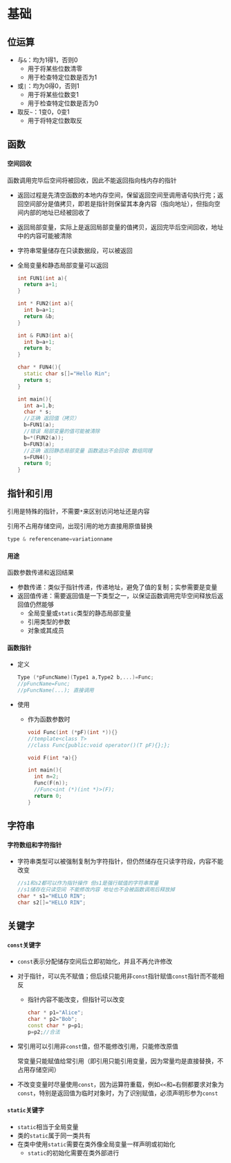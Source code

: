 # 基础



## 位运算

* 与`&`：均为1得1，否则0
  * 用于将某些位数清零
  * 用于检查特定位数是否为1
* 或`|`：均为0得0，否则1
  * 用于将某些位数变1
  * 用于检查特定位数是否为0
* 取反`~`：1变0，0变1
  * 用于将特定位数取反





## 函数

#### 空间回收

函数调用完毕后空间将被回收，因此不能返回指向栈内存的指针

* 返回过程是先清空函数的本地内存空间，保留返回空间至调用语句执行完；返回空间部分是值拷贝，即若是指针则保留其本身内容（指向地址），但指向空间内部的地址已经被回收了

- 返回局部变量，实际上是返回局部变量的值拷贝，返回完毕后空间回收，地址中的内容可能被清除

- 字符串常量储存在只读数据段，可以被返回

- 全局变量和静态局部变量可以返回

  ```c++
  int FUN1(int a){
    return a+1;
  }

  int * FUN2(int a){
    int b=a+1;
    return &b;
  }

  int & FUN3(int a){
    int b=a+1;
    return b;
  }

  char * FUN4(){
    static char s[]="Hello Rin";
    return s;
  }

  int main(){
    int a=1,b;
    char * s;
    //正确 返回值（拷贝）
    b=FUN1(a);
    //错误 局部变量的值可能被清除
    b=*(FUN2(a));
    b=FUN3(a);
    //正确 返回静态局部变量 函数退出不会回收 数组同理
    s=FUN4();
    return 0;
  }
  ```




## 指针和引用

引用是特殊的指针，不需要`*`来区别访问地址还是内容

引用不占用存储空间，出现引用的地方直接用原值替换

```c++
type & referencename=variationname
```

#### 用途

函数参数传递和返回结果

- 参数传递：类似于指针传递，传递地址，避免了值的复制；实参需要是变量
- 返回值传递：需要返回值是一下类型之一，以保证函数调用完毕空间释放后返回值仍然能够
  - 全局变量或`static`类型的静态局部变量
  - 引用类型的参数
  - 对象或其成员


#### 函数指针

* 定义

  ```c++
  Type (*pFuncName)(Type1 a,Type2 b,...)=Func;
  //pFuncName=Func;
  //pFuncName(...); 直接调用
  ```

* 使用

  * 作为函数参数时

    ```c++
    void Func(int (*pF)(int *)){}
    //template<class T>
    //class Func{public:void operator()(T pF){};};

    void F(int *a){}

    int main(){
      int n=2;
      Func(F(n));
      //Func<int (*)(int *)>(F);
      return 0;
    }
    ```




## 字符串

#### 字符数组和字符指针

* 字符串类型可以被强制复制为字符指针，但仍然储存在只读字符段，内容不能改变

  ```c++
  //s1和s2都可以作为指针操作 但s1是强行赋值的字符串常量
  //s1储存在只读空间 不能修改内容 地址也不会被函数调用后释放掉
  char * s1="HELLO RIN";
  char s2[]="HELLO RIN";
  ```




## 关键字

#### `const`关键字

* `const`表示分配储存空间后立即初始化，并且不再允许修改

* 对于指针，可以先不赋值；但后续只能用非`const`指针赋值`const`指针而不能相反

  * 指针内容不能改变，但指针可以改变

    ```c++
    char * p1="Alice";
    char * p2="Bob";
    const char * p=p1;
    p=p2;//合法
    ```

* 常引用可以引用非`const`值，但不能修改引用，只能修改原值

  常变量只能赋值给常引用（即引用只能引用变量，因为常量均是直接替换，不占用存储空间）

* 不改变变量时尽量使用`const`，因为运算符重载，例如`<<`和`=`右侧都要求对象为`const`，特别是返回值为临时对象时，为了识别赋值，必须声明形参为`const`

#### `static`关键字

* `static`相当于全局变量
* 类的`static`属于同一类共有
* 在类中使用`static`需要在类外像全局变量一样声明或初始化
  * `static`的初始化需要在类外部进行